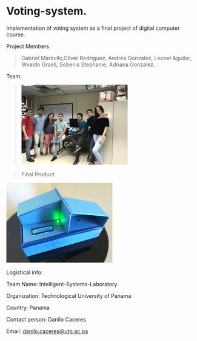 # Voting-system.
Implementation of voting system as a final project of digital computer course.

Project Members:
>Gabriel Marzullo,Oliver Rodriguez, Andrea Gonzalez, Leonel Aguilar, Wvaldo Graell, Sobenis Stephanie, Adriana Gonzalez.
.

Team:

> ![Team](team.jpg)

> Final Product

![Final](project.jpg)

Logistical info:

Team Name: Intelligent-Systems-Laboratory

Organization: Technological University of Panama

Country: Panama

Contact person: Danilo Caceres

Email: danilo.caceres@utp.ac.pa
